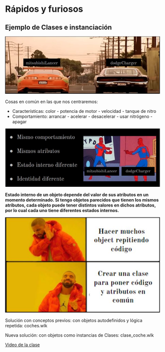 # Rápidos y furiosos

## Ejemplo de Clases e instanciación

![](rapidos.jpg)

Cosas en común en las que nos centraremos: 
* Características: color - potencia de motor - velocidad - tanque de nitro
* Comportamiento: arrancar - acelerar - desacelerar - usar nitrógeno - apagar

![](rapidos2.jpg)

**Estado interno de un objeto depende del valor de sus atributos en un momento determinado.
Si tengo objetos parecidos que tienen los mismos atributos, cada objeto puede tener distintos valores en dichos atributos, por lo cual cada uno tiene diferentes estados internos.**

![](rapidos3.jpg)


Solución con conceptos previos: con objetos autodefinidos y lógica repetida: coches.wlk

Nueva solución: con objetos como instancias de Clases: clase_coche.wlk


[Video de la clase](https://youtu.be/ClfJ_fNxj_s)


